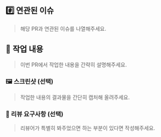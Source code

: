 ## #️⃣ 연관된 이슈

> 해당 PR과 연관된 이슈를 나열해주세요.

## 📝 작업 내용

> 이번 PR에서 작업한 내용을 간략히 설명해주세요.

### 🖼️ 스크린샷 (선택)

> 작업한 내용의 결과물을 간단히 캡처해 올려주세요.

### 💬 리뷰 요구사항 (선택)

> 리뷰어가 특별히 봐주었으면 하는 부분이 있다면 작성해주세요.
